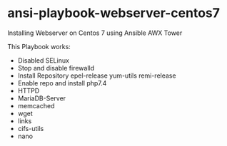 # ansi-playbook-webserver-centos7
Installing Webserver on Centos 7 using Ansible AWX Tower

This Playbook works:
- Disabled SELinux
- Stop and disable firewalld
- Install Repository epel-release yum-utils remi-release
- Enable repo and install php7.4
- HTTPD
- MariaDB-Server
- memcached
- wget
- links
- cifs-utils
- nano
